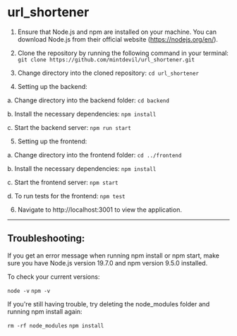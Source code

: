 # url_shortener

1. Ensure that Node.js and npm are installed on your machine. You can download Node.js from their official website (https://nodejs.org/en/).

2. Clone the repository by running the following command in your terminal:
`git clone https://github.com/mintdevil/url_shortener.git`

3. Change directory into the cloned repository:
`cd url_shortener`

4. Setting up the backend:

a. Change directory into the backend folder:
`cd backend`

b. Install the necessary dependencies:
`npm install`

c. Start the backend server:
`npm run start`

5. Setting up the frontend:

a. Change directory into the frontend folder:
`cd ../frontend`

b. Install the necessary dependencies:
`npm install`

c. Start the frontend server:
`npm start`

d. To run tests for the frontend:
`npm test`

6. Navigate to http://localhost:3001 to view the application.

---

## Troubleshooting:

If you get an error message when running npm install or npm start, make sure you have Node.js version 19.7.0 and npm version 9.5.0 installed. 

To check your current versions:

`node -v`
`npm -v`

If you're still having trouble, try deleting the node_modules folder and running npm install again:

`rm -rf node_modules`
`npm install`